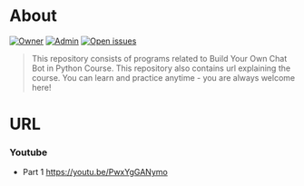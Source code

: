 # About
<a id="top-page"></a>
[![Owner](https://img.shields.io/badge/owner-AaronVincent-blue)](https://github.com/aaronvincent6411) 
[![Admin](https://img.shields.io/badge/admin-AaronVincent-red)](https://github.com/aaronvincent6411)
[![Open issues](https://img.shields.io/github/issues/AaronVincent6411/Build-Your-Own-Chat-Bot-in-Python-Course)](https://github.com/AaronVincent6411/Build-Your-Own-Chat-Bot-in-Python-Course/issues)

> This repository consists of programs related to Build Your Own Chat Bot in Python Course. This repository also contains url explaining the course. You can learn and practice anytime - you are always welcome here!


# URL

### Youtube 

- Part 1 https://youtu.be/PwxYgGANymo
